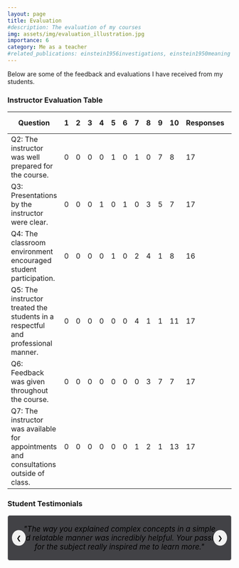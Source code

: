 ```yaml
---
layout: page
title: Evaluation
#description: The evaluation of my courses
img: assets/img/evaluation_illustration.jpg
importance: 6
category: Me as a teacher
#related_publications: einstein1956investigations, einstein1950meaning
---
```


Below are some of the feedback and evaluations I have received from my students. 

### Instructor Evaluation Table

| Question | 1 | 2 | 3 | 4 | 5 | 6 | 7 | 8 | 9 | 10 | Responses | Individual Mean | UGS Mean | Pct Rnk |
| --- | --- | --- | --- | --- | --- | --- | --- | --- | --- | --- | --- | --- | --- | --- |
| Q2: The instructor was well prepared for the course. | 0 | 0 | 0 | 0 | 1 | 0 | 1 | 0 | 7 | 8 | 17 | 9.2 | 9.1 | 34 |
| Q3: Presentations by the instructor were clear. | 0 | 0 | 0 | 1 | 0 | 1 | 0 | 3 | 5 | 7 | 17 | 8.7 | 8.7 | 35 |
| Q4: The classroom environment encouraged student participation. | 0 | 0 | 0 | 0 | 1 | 0 | 2 | 4 | 1 | 8 | 16 | 8.0 | 8.7 | 20 |
| Q5: The instructor treated the students in a respectful and professional manner. | 0 | 0 | 0 | 0 | 0 | 0 | 4 | 1 | 1 | 11 | 17 | 9.4 | 9.5 | 31 |
| Q6: Feedback was given throughout the course. | 0 | 0 | 0 | 0 | 0 | 0 | 0 | 3 | 7 | 7 | 17 | 9.2 | 8.5 | 68 |
| Q7: The instructor was available for appointments and consultations outside of class. | 0 | 0 | 0 | 0 | 0 | 0 | 1 | 2 | 1 | 13 | 17 | 9.8 | 9.4 | 58 |

### Student Testimonials

<div class="quote-carousel">
  <div class="quote-slide active">
    <em>"The way you explained complex concepts in a simple and relatable manner was incredibly helpful. Your passion for the subject really inspired me to learn more."</em>
  </div>
  <div class="quote-slide">
    <em>"I appreciated the inclusive and supportive environment you created in the classroom. It made me feel comfortable asking questions and engaging with the material."</em>
  </div>
  <div class="quote-slide">
    <em>"Your use of practical examples and hands-on activities helped me understand the subject matter more deeply. Thank you for making learning so enjoyable."</em>
  </div>
  <div class="quote-slide">
    <em>"The feedback and support you provided throughout the course were invaluable. You truly care about your students' success and it shows."</em>
  </div>
  <div class="quote-slide">
    <em>"Thank you for making math less intimidating and more accessible. Your teaching methods really made a difference for me."</em>
  </div>
  <button class="prev" onclick="prevSlide()">&#10094;</button>
  <button class="next" onclick="nextSlide()">&#10095;</button>
</div>

<style>
.quote-carousel {
  width: 100%;
  max-width: 600px;
  margin: 0 auto;
  overflow: hidden;
  position: relative;
}

.quote-slide {
  width: 100%;
  display: none;
  padding: 20px;
  box-sizing: border-box;
  text-align: center;
  border: 1px solid #ccc;
  border-radius: 5px;
  background-color: #424246; /* Ensure background is white */
  color: #000000; /* Ensure text color is black */
  font-size: 1.2em; /* Increase font size for better readability */
}

.quote-slide.active {
  display: block;
}

button.prev, button.next {
  position: absolute;
  top: 50%;
  transform: translateY(-50%);
  background-color: #f1f1f1;
  border: none;
  padding: 10px;
  cursor: pointer;
  border-radius: 50%;
  user-select: none;
  color: #000000; /* Ensure button text color is black */
}

button.prev {
  left: 10px;
}

button.next {
  right: 10px;
}

button.prev:hover, button.next:hover {
  background-color: #ddd;
}
</style>

<script>
let currentIndex = 0;
const slides = document.querySelectorAll('.quote-slide');

function showSlide(index) {
  slides.forEach((slide, i) => {
    slide.classList.toggle('active', i === index);
  });
}

function nextSlide() {
  currentIndex = (currentIndex + 1) % slides.length;
  showSlide(currentIndex);
}

function prevSlide() {
  currentIndex = (currentIndex - 1 + slides.length) % slides.length;
  showSlide(currentIndex);
}

showSlide(currentIndex);
setInterval(nextSlide, 3000); // Change slide every 3 seconds
</script>
